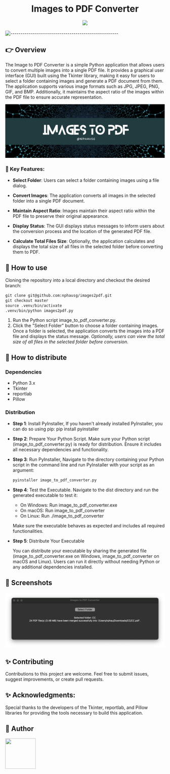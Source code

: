 <h1 align="center"> Images to PDF Converter </h1>

<div align="center">
    <img src="https://img.shields.io/badge/python-v3.9-blue.svg">
</div>

![-----------------------------------------------------](https://raw.githubusercontent.com/andreasbm/readme/master/assets/lines/colored.png)

## 👉 Overview

The Image to PDF Converter is a simple Python application that allows users to convert multiple images into a single PDF file. It provides a graphical user interface (GUI) built using the Tkinter library, making it easy for users to select a folder containing images and generate a PDF document from them. The application supports various image formats such as JPG, JPEG, PNG, GIF, and BMP. Additionally, it maintains the aspect ratio of the images within the PDF file to ensure accurate representation.

<img src="docs/cover.png"> 

### 🚀 Key Features:

- **Select Folder**: Users can select a folder containing images using a file dialog.

- **Convert Images**: The application converts all images in the selected folder into a single PDF document.

- **Maintain Aspect Ratio**: Images maintain their aspect ratio within the PDF file to preserve their original appearance.

- **Display Status**: The GUI displays status messages to inform users about the conversion process and the location of the generated PDF file.

- **Calculate Total Files Size**: Optionally, the application calculates and displays the total size of all files in the selected folder before converting them to PDF.

## 🚀 How to use

Cloning the repository into a local directory and checkout the desired branch:

```
git clone git@github.com:nphausg/images2pdf.git
git checkout master
source .venv/bin/activate
.venv/bin/python images2pdf.py
```
1. Run the Python script image_to_pdf_converter.py.
2. Click the "Select Folder" button to choose a folder containing images. Once a folder is selected, the application converts the images into a PDF file and displays the status message. *Optionally, users can view the total size of all files in the selected folder before conversion*.

## 🚀 How to distribute

### Dependencies

- Python 3.x
- Tkinter
- reportlab
- Pillow

### Distribution

- **Step 1**: Install PyInstaller, If you haven't already installed PyInstaller, you can do so using pip: pip install pyinstaller

- **Step 2**: Prepare Your Python Script. Make sure your Python script (image_to_pdf_converter.py) is ready for distribution. Ensure it includes all necessary dependencies and functionality.

- **Step 3**: Run PyInstaller, Navigate to the directory containing your Python script in the command line and run PyInstaller with your script as an argument:

    ```python
    pyinstaller image_to_pdf_converter.py
    ```

- **Step 4**: Test the Executable. Navigate to the dist directory and run the generated executable to test it:
    - On Windows: Run image_to_pdf_converter.exe
    - On macOS: Run image_to_pdf_converter
    - On Linux: Run ./image_to_pdf_converter

    Make sure the executable behaves as expected and includes all required functionalities.

- **Step 5**: Distribute Your Executable

    You can distribute your executable by sharing the generated file (image_to_pdf_converter.exe on Windows, image_to_pdf_converter on macOS and Linux). Users can run it directly without needing Python or any additional dependencies installed.

## 🍲 Screenshots

<h4 align="center">

<img src="docs/demo.png"> 


## ✨ Contributing

Contributions to this project are welcome. Feel free to submit issues, suggest improvements, or create pull requests.

## ✨ Acknowledgments:
Special thanks to the developers of the Tkinter, reportlab, and Pillow libraries for providing the tools necessary to build this application.


## 👀 Author

<p>
    <a href="https://nphausg.medium.com" target="_blank">
    <img src="https://avatars2.githubusercontent.com/u/13111806?s=400&u=f09b6160dbbe2b7eeae0aeb0ab4efac0caad57d7&v=4" width="96" height="96">
    </a>
</p>

